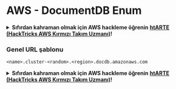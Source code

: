 # AWS - DocumentDB Enum

<details>

<summary><strong>Sıfırdan kahraman olmak için AWS hackleme öğrenin</strong> <a href="https://training.hacktricks.xyz/courses/arte"><strong>htARTE (HackTricks AWS Kırmızı Takım Uzmanı)</strong></a><strong>!</strong></summary>

HackTricks'ı desteklemenin diğer yolları:

* Şirketinizi HackTricks'te **reklamınızı görmek** veya **HackTricks'i PDF olarak indirmek** için [**ABONELİK PLANLARI'na**](https://github.com/sponsors/carlospolop) göz atın!
* [**Resmi PEASS & HackTricks ürünlerini**](https://peass.creator-spring.com) edinin
* [**The PEASS Ailesi'ni**](https://opensea.io/collection/the-peass-family) keşfedin, özel [**NFT'lerimizden**](https://opensea.io/collection/the-peass-family) oluşan koleksiyonumuz
* 💬 [**Discord grubuna**](https://discord.gg/hRep4RUj7f) veya [**telegram grubuna**](https://t.me/peass) **katılın** veya bizi **Twitter** 🐦 [**@hacktricks_live**](https://twitter.com/hacktricks_live)**'da takip edin**.
* **Hacking hilelerinizi** [**HackTricks**](https://github.com/carlospolop/hacktricks) ve [**HackTricks Cloud**](https://github.com/carlospolop/hacktricks-cloud) github depolarına **PR göndererek paylaşın**.

</details>

### Genel URL şablonu
```
<name>.cluster-<random>.<region>.docdb.amazonaws.com
```
<details>

<summary><strong>Sıfırdan kahraman olmak için AWS hackleme öğrenin</strong> <a href="https://training.hacktricks.xyz/courses/arte"><strong>htARTE (HackTricks AWS Kırmızı Takım Uzmanı)</strong></a><strong>!</strong></summary>

HackTricks'ı desteklemenin diğer yolları:

* **Şirketinizi HackTricks'te reklamını görmek isterseniz** veya **HackTricks'i PDF olarak indirmek isterseniz** [**ABONELİK PLANLARI**](https://github.com/sponsors/carlospolop)'na göz atın!
* [**Resmi PEASS & HackTricks ürünlerini**](https://peass.creator-spring.com) edinin
* [**The PEASS Ailesi'ni**](https://opensea.io/collection/the-peass-family) keşfedin, özel [**NFT'lerimiz**](https://opensea.io/collection/the-peass-family) koleksiyonumuz
* 💬 [**Discord grubuna**](https://discord.gg/hRep4RUj7f) veya [**telegram grubuna**](https://t.me/peass) **katılın** veya **Twitter** 🐦 [**@hacktricks_live**](https://twitter.com/hacktricks_live)'ı **takip edin**.
* **Hacking hilelerinizi HackTricks** ve [**HackTricks Cloud**](https://github.com/carlospolop/hacktricks-cloud) github depolarına **PR göndererek paylaşın**.

</details>
